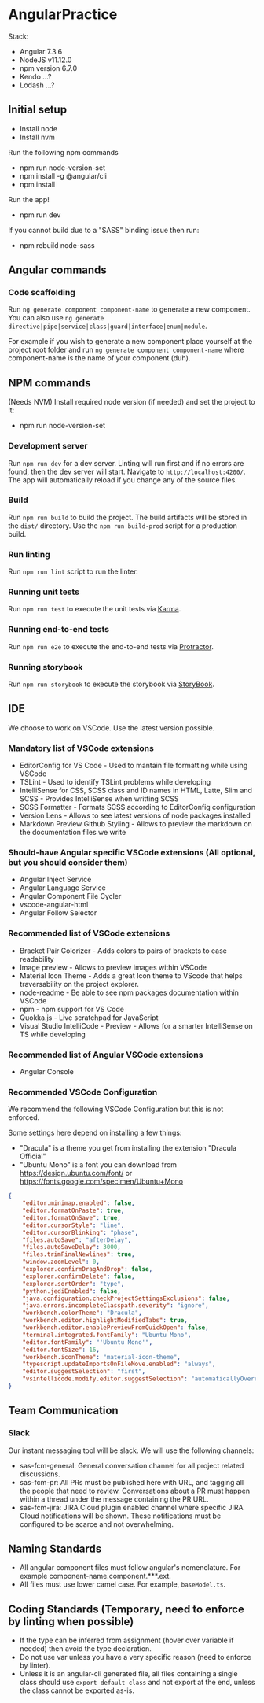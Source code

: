 # AngularPractice

Stack:
* Angular 7.3.6
* NodeJS v11.12.0
* npm version 6.7.0
* Kendo ...?
* Lodash ...?

## Initial setup

* Install node
* Install nvm

Run the following npm commands
* npm run node-version-set
* npm install -g @angular/cli
* npm install

Run the app!
* npm run dev

If you cannot build due to a "SASS" binding issue then run:
* npm rebuild node-sass

## Angular commands

### Code scaffolding

Run `ng generate component component-name` to generate a new component. You can also use `ng generate directive|pipe|service|class|guard|interface|enum|module`.

For example if you wish to generate a new component place yourself at the project root folder and run `ng generate component component-name` where component-name is the name of your component (duh).

## NPM commands

(Needs NVM) Install required node version (if needed) and set the project to it:
* npm run node-version-set

### Development server

Run `npm run dev` for a dev server. Linting will run first and if no errors are found, then the dev server will start. Navigate to `http://localhost:4200/`. The app will automatically reload if you change any of the source files.

### Build

Run `npm run build` to build the project. The build artifacts will be stored in the `dist/` directory. Use the `npm run build-prod` script for a production build.

### Run linting

Run `npm run lint` script to run the linter.

### Running unit tests

Run `npm run test` to execute the unit tests via [Karma](https://karma-runner.github.io).

### Running end-to-end tests

Run `npm run e2e` to execute the end-to-end tests via [Protractor](http://www.protractortest.org/).

### Running storybook

Run `npm run storybook` to execute the storybook via [StoryBook](https://storybook.js.org/docs/guides/guide-angular/).

## IDE

We choose to work on VSCode. Use the latest version possible.

### Mandatory list of VSCode extensions

* EditorConfig for VS Code - Used to mantain file formatting while using VSCode
* TSLint - Used to identify TSLint problems while developing
* IntelliSense for CSS, SCSS class and ID names in HTML, Latte, Slim and SCSS - Provides IntelliSense when writting SCSS
* SCSS Formatter - Formats SCSS according to EditorConfig configuration
* Version Lens - Allows to see latest versions of node packages installed
* Markdown Preview Github Styling - Allows to preview the markdown on the documentation files we write

### Should-have Angular specific VSCode extensions (All optional, but you should consider them)

* Angular Inject Service
* Angular Language Service
* Angular Component File Cycler
* vscode-angular-html
* Angular Follow Selector

### Recommended list of VSCode extensions

* Bracket Pair Colorizer - Adds colors to pairs of brackets to ease readability
* Image preview - Allows to preview images within VSCode
* Material Icon Theme - Adds a great Icon theme to VScode that helps traversability on the project explorer.
* node-readme - Be able to see npm packages documentation within VSCode
* npm - npm support for VS Code
* Quokka.js - Live scratchpad for JavaScript
* Visual Studio IntelliCode - Preview - Allows for a smarter IntelliSense on TS while developing

### Recommended list of Angular VSCode extensions

* Angular Console

### Recommended VSCode Configuration

We recommend the following VSCode Configuration but this is not enforced.

Some settings here depend on installing a few things:
* "Dracula" is a theme you get from installing the extension "Dracula Official"
* "Ubuntu Mono" is a font you can download from https://design.ubuntu.com/font/ or https://fonts.google.com/specimen/Ubuntu+Mono

```JSON
{
    "editor.minimap.enabled": false,
    "editor.formatOnPaste": true,
    "editor.formatOnSave": true,
    "editor.cursorStyle": "line",
    "editor.cursorBlinking": "phase",
    "files.autoSave": "afterDelay",
    "files.autoSaveDelay": 3000,
    "files.trimFinalNewlines": true,
    "window.zoomLevel": 0,
    "explorer.confirmDragAndDrop": false,
    "explorer.confirmDelete": false,
    "explorer.sortOrder": "type",
    "python.jediEnabled": false,
    "java.configuration.checkProjectSettingsExclusions": false,
    "java.errors.incompleteClasspath.severity": "ignore",
    "workbench.colorTheme": "Dracula",
    "workbench.editor.highlightModifiedTabs": true,
    "workbench.editor.enablePreviewFromQuickOpen": false,
    "terminal.integrated.fontFamily": "Ubuntu Mono",
    "editor.fontFamily": "'Ubuntu Mono'",
    "editor.fontSize": 16,
    "workbench.iconTheme": "material-icon-theme",
    "typescript.updateImportsOnFileMove.enabled": "always",
    "editor.suggestSelection": "first",
    "vsintellicode.modify.editor.suggestSelection": "automaticallyOverrodeDefaultValue"
}
```

## Team Communication

### Slack

Our instant messaging tool will be slack. We will use the following channels:

* sas-fcm-general: General conversation channel for all project related discussions.
* sas-fcm-pr: All PRs must be published here with URL, and tagging all the people that need to review. Conversations about a PR must happen within a thread under the message containing the PR URL.
* sas-fcm-jira: JIRA Cloud plugin enabled channel where specific JIRA Cloud notifications will be shown. These notifications must be configured to be scarce and not overwhelming.

## Naming Standards

* All angular component files must follow angular's nomenclature. For example component-name.component.***.ext.
* All files must use lower camel case. For example, `baseModel.ts`.

## Coding Standards (Temporary, need to enforce by linting when possible)

* If the type can be inferred from assignment (hover over variable if needed) then avoid the type declaration.
* Do not use var unless you have a very specific reason (need to enforce by linter).
* Unless it is an angular-cli generated file, all files containing a single class should use `export default class` and not export at the end, unless the class cannot be exported as-is. 
